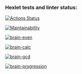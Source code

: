### Hexlet tests and linter status:
[![Actions Status](https://github.com/isjaki/frontend-project-44/workflows/hexlet-check/badge.svg)](https://github.com/isjaki/frontend-project-44/actions)

[![Maintainability](https://api.codeclimate.com/v1/badges/faa28ec4f47643012bd1/maintainability)](https://codeclimate.com/github/isjaki/frontend-project-44/maintainability)

[![brain-even](https://asciinema.org/a/97yixQpOJ8NqmL0cC3sqBwpt9.svg)](https://asciinema.org/a/97yixQpOJ8NqmL0cC3sqBwpt9?speed=2)

[![brain-calc](https://asciinema.org/a/gCm5BHaetLNLe19YBNVS2yWQS.svg)](https://asciinema.org/a/gCm5BHaetLNLe19YBNVS2yWQS?speed=2)

[![brain-gcd](https://asciinema.org/a/rKKLdOHSLSy5aXfohYF5XXjXC.svg)](https://asciinema.org/a/rKKLdOHSLSy5aXfohYF5XXjXC?speed=2)

[![brain-progression](https://asciinema.org/a/oy1AxSMooxayl2WbAyXEPGxyT.svg)](https://asciinema.org/a/oy1AxSMooxayl2WbAyXEPGxyT?speed=2)
